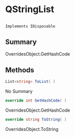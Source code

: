 # QStringList

## 
```c#
Implements IDisposable
```

## Summary

OverridesObject.GetHashCode
## Methods

```c#
List<string> ToList( ) 
```
No Summary
```c#
override int GetHashCode( ) 
```
OverridesObject.GetHashCode
```c#
override string ToString( ) 
```
OverridesObject.ToString
